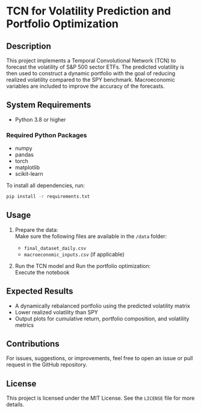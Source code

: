 
# TCN for Volatility Prediction and Portfolio Optimization

## Description

This project implements a Temporal Convolutional Network (TCN) to forecast the volatility of S&P 500 sector ETFs. The predicted volatility is then used to construct a dynamic portfolio with the goal of reducing realized volatility compared to the SPY benchmark. Macroeconomic variables are included to improve the accuracy of the forecasts.

## System Requirements

- Python 3.8 or higher

### Required Python Packages

- numpy  
- pandas  
- torch  
- matplotlib  
- scikit-learn  

To install all dependencies, run:

```bash
pip install -r requirements.txt
```

## Usage

1. Prepare the data:  
   Make sure the following files are available in the `/data` folder:
   - `final_dataset_daily.csv`
   - `macroeconomic_inputs.csv` (if applicable)

2. Run the TCN model and Run the portfolio optimization:  
   Execute the notebook

## Expected Results

- A dynamically rebalanced portfolio using the predicted volatility matrix
- Lower realized volatility than SPY
- Output plots for cumulative return, portfolio composition, and volatility metrics

## Contributions

For issues, suggestions, or improvements, feel free to open an issue or pull request in the GitHub repository.

## License

This project is licensed under the MIT License. See the `LICENSE` file for more details.
